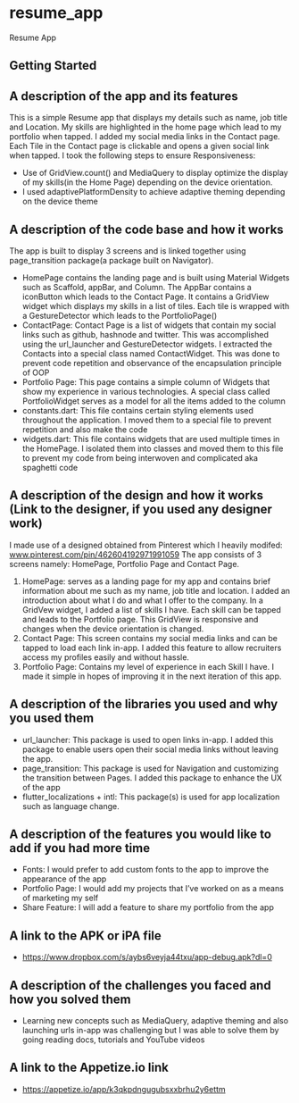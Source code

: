 # resume_app

Resume App
## Getting Started


## A description of the app and its features
This is a simple Resume app that displays my details such as name, job title and Location. My skills are highlighted in the home page which lead to my portfolio when tapped. I added my social media links in the Contact page. Each Tile in the Contact page is clickable and opens a given social link when tapped.
I took the following steps to ensure Responsiveness:
-	Use of GridView.count() and MediaQuery to display optimize the display of my skills(in the Home Page) depending on the device orientation.
-	I used adaptivePlatformDensity to achieve adaptive theming depending on the device theme

## A description of the code base and how it works

The app is built to display 3 screens and is linked together using page_transition package(a package built on Navigator).
-	HomePage contains the landing page and is built using Material Widgets such as Scaffold, appBar, and Column. The AppBar contains a iconButton which leads to the Contact Page. It contains a GridView widget which displays my skills in a list of tiles. Each tile is wrapped with a GestureDetector which leads to the PortfolioPage()
-	ContactPage: Contact Page is a list of widgets that contain my social links such as github, hashnode and twitter. This was accomplished using the url_launcher and GestureDetector widgets. I extracted the Contacts into a special class named ContactWidget. This was done to prevent code repetition and observance of the encapsulation principle of OOP
-	Portfolio Page: This page contains a simple column of Widgets that show my experience in various technologies. A special class called PortfolioWidget serves as a model for all the items added to the column
-	constants.dart: This file contains certain styling elements used throughout the application. I moved them to a special file to prevent repetition and also make the code
-	widgets.dart: This file contains widgets that are used multiple times in the HomePage. I isolated them into classes and moved them to this file to prevent my code from being interwoven and complicated aka spaghetti code


## A description of the design and how it works (Link to the designer, if you used any designer work)
I made use of a designed obtained from Pinterest which I heavily modifed: www.pinterest.com/pin/462604192971991059
The app consists of 3 screens namely: HomePage, Portfolio Page and Contact Page.  
1.	HomePage: serves as a landing page for my app and contains brief information about me such as my name, job title and location. I added an introduction about what I do and what I offer to the company. In a GridVew widget, I added a list of skills I have. Each skill can be tapped and leads to the Portfolio page. This GridView is responsive and changes when the device orientation is changed.
2.	Contact Page: This screen contains my social media links and can be tapped to load each link in-app. I added this feature to allow recruiters access my profiles easily and without hassle.
3.	Portfolio Page: Contains my level of experience in each Skill I have. I made it simple in hopes of improving it in the next iteration of this app.

## A description of the libraries you used and why you used them
-	url_launcher: This package is used to open links in-app. I added this package to enable users open their social media links without leaving the app.
-	page_transition: This package is used for Navigation and customizing the transition between Pages. I added this package to enhance the UX of the app
-	flutter_localizations + intl: This package(s) is used for app localization such as language change.

## A description of the features you would like to add if you had more time
-	Fonts: I would prefer to add custom fonts to the app to improve the appearance of the app
-	Portfolio Page: I would add my projects that I’ve worked on as a means of marketing my self
-	Share Feature: I will add a feature to share my portfolio from the app

## A link to the APK or iPA file
-	https://www.dropbox.com/s/aybs6veyja44txu/app-debug.apk?dl=0

## A description of the challenges you faced and how you solved them

-	Learning new concepts such as MediaQuery, adaptive theming and also launching urls in-app was challenging but I was able to solve them by going reading docs, tutorials and YouTube videos

## A link to the Appetize.io link
-	https://appetize.io/app/k3qkpdngugubsxxbrhu2y6ettm


